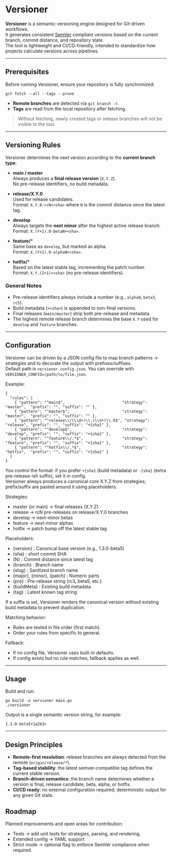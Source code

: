 # Versioner

**Versioner** is a semantic versioning engine designed for Git-driven workflows.  
It generates consistent [SemVer](https://semver.org/) compliant versions based on the current branch, commit distance, and repository state.  
The tool is lightweight and CI/CD-friendly, intended to standardize how projects calculate versions across pipelines.

---

## Prerequisites

Before running Versioner, ensure your repository is fully synchronized:

    git fetch --all --tags --prune

- **Remote branches** are detected via `git branch -r`.  
- **Tags** are read from the local repository after fetching.  

> Without fetching, newly created tags or release branches will not be visible to the tool.

---

## Versioning Rules

Versioner determines the next version according to the **current branch type**:

- **main / master**  
  Always produces a **final release version** (`X.Y.Z`).  
  No pre-release identifiers, no build metadata.

- **release/X.Y.0**  
  Used for release candidates.  
  Format: `X.Y.0-rcN+<sha>` where `N` is the commit distance since the latest tag.

- **develop**  
  Always targets the **next minor** after the highest active release branch.  
  Format: `X.(Y+1).0-betaN+<sha>`.

- **feature/***  
  Same base as `develop`, but marked as alpha.  
  Format: `X.(Y+1).0-alphaN+<sha>`.

- **hotfix/***  
  Based on the latest stable tag, incrementing the patch number.  
  Format: `X.Y.(Z+1)+<sha>` (no pre-release identifiers).

### General Notes
- Pre-release identifiers always include a number (e.g., `alpha0`, `beta3`, `rc5`).  
- Build metadata (`+<sha>`) is appended to non-final versions.  
- Final releases (`main/master`) strip both pre-release and metadata.  
- The highest remote release branch determines the base `X.Y` used for `develop` and `feature` branches.


---


## Configuration

Versioner can be driven by a JSON config file to map branch patterns → strategies and to decorate the output with prefixes/suffixes.  
Default path is `versioner.config.json`. You can override with `VERSIONER_CONFIG=/path/to/file.json`.

Example:

    {
      "rules": [
        { "pattern": "^main$",                         "strategy": "master",  "prefix": "", "suffix": "" },
        { "pattern": "^master$",                       "strategy": "master",  "prefix": "", "suffix": "" },
        { "pattern": "^release\\/(\\d+)\\.(\\d+)\\.0$", "strategy": "release", "prefix": "", "suffix": "+{sha}" },
        { "pattern": "^develop$",                      "strategy": "develop", "prefix": "", "suffix": "+{sha}" },
        { "pattern": "^feature\\/.*$",                 "strategy": "feature", "prefix": "", "suffix": "+{sha}" },
        { "pattern": "^hotfix\\/.*$",                  "strategy": "hotfix",  "prefix": "", "suffix": "+{sha}" }
      ]
    }

You control the format: if you prefer `+{sha}` (build metadata) or `-{sha}` (extra pre-release-ish suffix), set it in config.  
Versioner always produces a canonical core X.Y.Z from strategies; prefix/suffix are pasted around it using placeholders.

Strategies:
- master (or main) → final releases (X.Y.Z)
- release → rcN pre-releases on release/X.Y.0 branches
- develop → next-minor betas
- feature → next-minor alphas
- hotfix → patch bump off the latest stable tag

Placeholders:
- {version} : Canonical base version (e.g., 1.3.0-beta5)
- {sha} : short commit SHA
- {N} : Commit distance since latest tag
- {branch} : Branch name
- {slug} : Sanitized branch name
- {major}, {minor}, {patch} : Numeric parts
- {pre} : Pre-release string (rc3, beta5, etc.)
- {buildMeta} : Existing build metadata
- {tag} : Latest known tag string

If a suffix is set, Versioner renders the canonical version without existing build metadata to prevent duplication.

Matching behavior:
- Rules are tested in file order (first match).
- Order your rules from specific to general.

Fallback:
- If no config file, Versioner uses built-in defaults.
- If config exists but no rule matches, fallback applies as well.


---

## Usage

Build and run:

    go build -o versioner main.go
    ./versioner

Output is a single semantic version string, for example:

    1.3.0-beta5+1a2b3c

---

## Design Principles

- **Remote-first resolution**: release branches are always detected from the remote (`origin/release/*`).  
- **Tag-based stability**: the latest semver-compatible tag defines the current stable version.  
- **Branch-driven semantics**: the branch name determines whether a version is final, release candidate, beta, alpha, or hotfix.  
- **CI/CD ready**: no external configuration required; deterministic output for any given Git state.


## Roadmap

Planned improvements and open areas for contribution:

- Tests → add unit tests for strategies, parsing, and rendering.
- Extended config → YAML support
- Strict mode → optional flag to enforce SemVer compliance when required.
